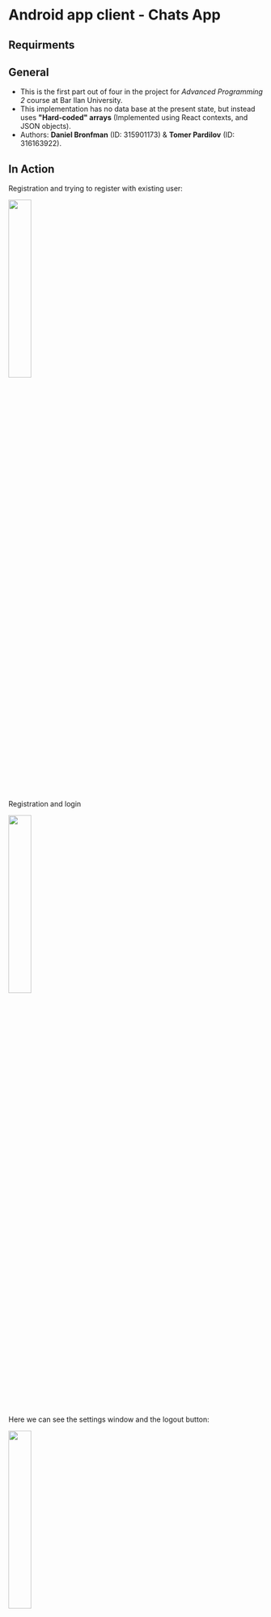 
# Android app client - Chats App

## Requirments

## General
- This is the first part out of four in the project for _Advanced Programming 2_ course at Bar Ilan University.
- This implementation has no data base at the present state, but instead uses **"Hard-coded" arrays** (Implemented using React contexts, and JSON objects).
- Authors: **Daniel Bronfman** (ID: 315901173) & **Tomer Pardilov** (ID: 316163922).

## In Action
Registration and trying to register with existing user:

<img src="https://user-images.githubusercontent.com/72495653/174652685-67a32d2a-c0a5-4ac3-a99e-48e1b90633cf.gif"
     width="30%" height="30%"></img>

Registration and login


<img src="https://user-images.githubusercontent.com/72495653/174652921-3a806b5c-409a-481f-8f55-ad71516fcec0.gif"
     width="30%" height="30%"></img>

Here we can see the settings window and the logout button:



<img src="https://user-images.githubusercontent.com/72495653/174652990-90351acb-4756-4ebd-9bdd-092ce2d31bea.gif"
     width="30%" height="30%"></img>

Adding contact:

<img src="https://user-images.githubusercontent.com/72495653/174652990-90351acb-4756-4ebd-9bdd-092ce2d31bea.gif"
     width="30%" height="30%"></img>


Sending message to another android user shows a notification

<img src="https://user-images.githubusercontent.com/72495653/174653095-edee176e-df03-47c3-9116-a37497d53024.gif"
     width="80%" height="80%"></img>

and also shows notification and updates in chat


<img src="https://user-images.githubusercontent.com/72495653/174653144-f997e77f-8395-48a5-b4c5-5c3bdcfcf33f.gif"
     width="80%" height="80%"></img>


The react implementation is working with android:


<img src="https://user-images.githubusercontent.com/72495653/174653271-f1ac0866-d6c0-4ca0-bb24-cce185d76536.gif"
     width="90%" height="90%"></img>


And messages are being sent:


<img src="https://user-images.githubusercontent.com/72495653/174653306-5372df11-e973-459a-a5fb-dfaab86c1502.gif"
     width="90%" height="90%"></img>

## Logic
We implemented **three main pages**:
- **Login page**: The user is asked to insert username and password, both are required.
- **Registration page**: The user is asked to insert username, nickname, password and image. All are required and are validated againt an alphanumeric pattern.
- **Chats page**: Here we can see user's contacts list and the conversations he has with them.



## Instructions for using the app

### Register

### Chats page

### Input Support

## Technologies Used
